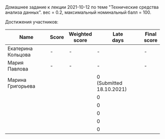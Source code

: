 Домашнее задание к лекции 2021-10-12 по теме "Технические средства анализа данных". вес = 0.2, максимальный номинальный балл = 100.

Достижения участников:

| Name               | Score | Weighted<br>score | Late<br>days                 | Final<br>score |
| ------------------ | ----- | ----------------- | ---------------------------- | -------------- |
| Екатерина Кольцова | - | - | - | - |
| Мария Павлова      | - | - | - | - |
| Марина Григорьева  |       |                   | 0<br/>(Submitted 18.10.2021) |                |
|  |         |    | 0<br>  |             |
|  |         |    | 0<br>  |             |
|  |         |    | 0<br>  |             |
|  |         |    | 0<br>  |             |
|  |         |    | 0<br>  |             |

